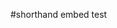 #shorthand embed test

<script src="https://carnegiemellon.shorthandstories.com/balloons/embed.js"></script>